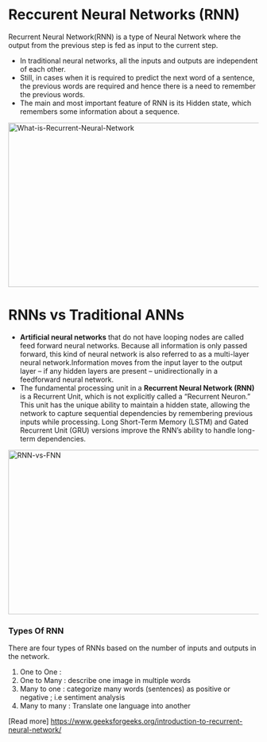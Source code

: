 # Reccurent Neural Networks (RNN)
Recurrent Neural Network(RNN) is a type of Neural Network where the output from the previous step is fed as input to the current step.
*  In traditional neural networks, all the inputs and outputs are independent of each other.
*  Still, in cases when it is required to predict the next word of a sentence, the previous words are required and hence there is a need to remember the previous words.
*  The main and most important feature of RNN is its Hidden state, which remembers some information about a sequence.

<img alt="What-is-Recurrent-Neural-Network" height="330" src="https://media.geeksforgeeks.org/wp-content/uploads/20231204125839/What-is-Recurrent-Neural-Network-660.webp" width="660">

# RNNs vs Traditional ANNs
* **Artificial neural networks** that do not have looping nodes are called feed forward neural networks. Because all information is only passed forward, this kind of neural network is also referred to as a multi-layer neural network.Information moves from the input layer to the output layer – if any hidden layers are present – unidirectionally in a feedforward neural network.
* The fundamental processing unit in a **Recurrent Neural Network (RNN)** is a Recurrent Unit, which is not explicitly called a “Recurrent Neuron.” This unit has the unique ability to maintain a hidden state, allowing the network to capture sequential dependencies by remembering previous inputs while processing. Long Short-Term Memory (LSTM) and Gated Recurrent Unit (GRU) versions improve the RNN’s ability to handle long-term dependencies.

<img alt="RNN-vs-FNN" height="330" src="https://media.geeksforgeeks.org/wp-content/uploads/20231204130132/RNN-vs-FNN-660.png" width="660">

### **Types Of RNN**
There are four types of RNNs based on the number of inputs and outputs in the network.
1. One to One :
2. One to Many : describe one image in multiple words
3. Many to one : categorize many words (sentences) as positive or negative ; i.e sentiment analysis
4. Many to many : Translate one language into another

[Read more] https://www.geeksforgeeks.org/introduction-to-recurrent-neural-network/





